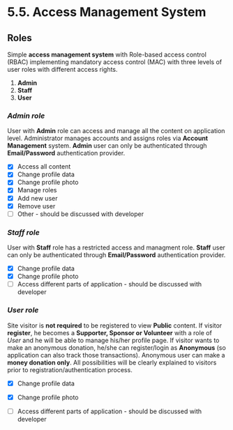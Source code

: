 # 5.5. Access Management System

## Roles

Simple **access management system** with Role-based access control \(RBAC\) implementing mandatory access control \(MAC\) with three levels of user roles with different access rights.

1. **Admin**
2. **Staff**
3. **User**

### _Admin role_

User with **Admin** role can access and manage all the content on application level. Administrator manages accounts and assigns roles via **Account Management** system. **Admin** user can only be authenticated through **Email/Password** authentication provider.

* [x] Access all content
* [x] Change profile data
* [x] Change profile photo
* [x] Manage roles
* [x] Add new user
* [x] Remove user
* [ ] Other - should be discussed with developer

### _Staff role_

User with **Staff** role has a restricted access and managment role. **Staff** user can only be authenticated through **Email/Password** authentication provider.

* [x] Change profile data
* [x] Change profile photo
* [ ] Access different parts of application - should be discussed with developer

### _User role_

Site visitor is **not required** to be registered to view **Public** content. If visitor **register**, he becomes a **Supporter, Sponsor or Volunteer** with a role of _User_ and he will be able to manage his/her profile page. If visitor wants to make an anonymous donation, he/she can register/login as **Anonymous** \(so application can also track those transactions\). Anonymous user can make a **money donation only**. All possibilities will be clearly explained to visitors prior to registration/authentication process.

* [x] Change profile data
* [x] Change profile photo
* [ ] Access different parts of application - should be discussed with developer

